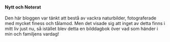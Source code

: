 #### Nytt och Noterat

Den här bloggen var tänkt att bestå av vackra naturbilder, fotograferade med mycket finess och tålamod.
Men det visade sig att inget av detta finns i mitt liv just nu, så istället blev detta en bilddagbok över vad som händer i min och familjens vardag!

<br>

[comment]: <> (Kortare blogginlägg om vad som händer på dbwebb.se, kurserna samt webbprogrammering och webbutveckling med HTML, CSS, JavaScript, PHP och SQL i allmänhet.)
